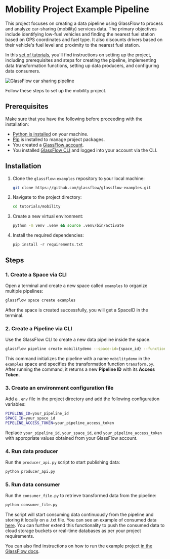 # Mobility Project Example Pipeline

This project focuses on creating a data pipeline using GlassFlow to process and analyze car-sharing (mobility) services data. The primary objectives include identifying low-fuel vehicles and finding the nearest fuel station based on GPS coordinates and fuel type. It also discounts drivers based on their vehicle's fuel level and proximity to the nearest fuel station.

In this [set of tutorials](https://learn.glassflow.dev/docs/develop/create-a-pipeline), you'll find instructions on setting up the project, including prerequisites and steps for creating the pipeline, implementing data transformation functions, setting up data producers, and configuring data consumers.

![GlassFlow car sharing pipeline](/assets/GlassFlow%20car%20sharing%20pipeline.png)

Follow these steps to set up the mobility project.

## Prerequisites

Make sure that you have the following before proceeding with the installation:

- [Python is installed](https://www.python.org/downloads/) on your machine.
- [Pip](https://pip.pypa.io/en/stable/installation/) is installed to manage project packages.
- You created a [GlassFlow account](https://learn.glassflow.dev/docs/get-started/create-account).
- You installed [GlassFlow CLI](https://learn.glassflow.dev/docs/get-started/glassflow-cli) and logged into your account via the CLI.

## Installation

1. Clone the `glassflow-examples` repository to your local machine:
    
    ```bash
    git clone https://github.com/glassflow/glassflow-examples.git
    ```
    
2. Navigate to the project directory:
    
    ```bash
    cd tutorials/mobility
    ```
    
3. Create a new virtual environment:
    
    ```bash
    python -m venv .venv && source .venv/bin/activate
    ```
    
4. Install the required dependencies:
    
    ```
    pip install -r requirements.txt
    ```
    

## Steps

### 1. Create a Space via CLI

Open a terminal and create a new space called `examples` to organize multiple pipelines:

```bash
glassflow space create examples
```

After the space is created successfully, you will get a SpaceID in the terminal.

### 2. Create a Pipeline via CLI

Use the GlassFlow CLI to create a new data pipeline inside the space. 

```bash
glassflow pipeline create mobilitydemo --space-id={space_id} --function=transform.py
```

This command initializes the pipeline with a name `mobilitydemo` in the `examples` space and specifies the transformation function `transform.py`. After running the command, it returns a new **Pipeline ID** with its **Access Token**.

### 3. Create an environment configuration file

Add a `.env` file in the project directory and add the following configuration variables:

```bash
PIPELINE_ID=your_pipeline_id
SPACE_ID=your_space_id
PIPELINE_ACCESS_TOKEN=your_pipeline_access_token
```

Replace `your_pipeline_id`, `your_space_id`, and `your_pipeline_access_token` with appropriate values obtained from your GlassFlow account.

### 4. Run data producer

Run the `producer_api.py` script to start publishing data:

```bash
python producer_api.py
```

### 5. Run data consumer

Run the `consumer_file.py` to retrieve transformed data from the pipeline:

```bash
python consumer_file.py
```

The script will start consuming data continuously from the pipeline and storing it locally on a .txt file. You can see an example of consumed data [here](https://github.com/glassflow/glassflow-examples/blob/main/tutorials/mobility/mobility_data_transformed.txt). You can further extend this functionality to push the consumed data to cloud storage buckets or real-time databases as per your project requirements.

You can also find instructions on how to run the example project [in the GlassFlow docs](https://learn.glassflow.dev/docs/develop/create-a-pipeline).
